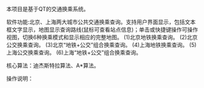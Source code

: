 本项目是基于QT的交通换乘系统。

软件功能:北京、上海两大城市公共交通换乘查询。支持用户界面显示，包括文本框文字显示，地图显示查询路线(鼠标可查看站点信息)；单击或快捷键操作可操作视图，切换6种换乘模式和显示相应的完整地图。
        (1)北京地铁换乘查询。
        (2)北京公交换乘查询。
        (3)北京“地铁+公交”组合换乘查询。
        (4)上海地铁换乘查询。
        (5)上海公交换乘查询。
        (6)上海“地铁+公交”组合换乘查询。

核心算法：迪杰斯特拉算法、A*算法。

操作说明：
    